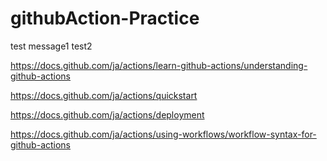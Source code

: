# githubAction-Practice
test message1
test2

https://docs.github.com/ja/actions/learn-github-actions/understanding-github-actions

https://docs.github.com/ja/actions/quickstart

https://docs.github.com/ja/actions/deployment

https://docs.github.com/ja/actions/using-workflows/workflow-syntax-for-github-actions

